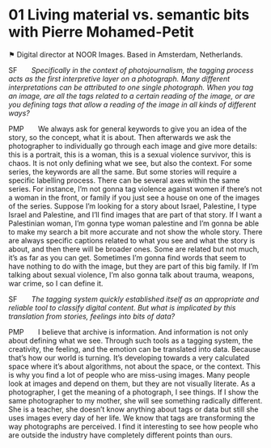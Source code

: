 # 01 Living material vs. semantic bits with Pierre Mohamed-Petit
⚑ Digital director at NOOR Images. Based in Amsterdam, Netherlands.  

SF&emsp;&emsp;*Specifically in the context of photojournalism, the tagging process acts as the first interpretive layer on a photograph. Many different interpretations can be attributed to one single photograph. When you tag an image, are all the tags related to a certain reading of the image, or are you defining tags that allow a reading of the image in all kinds of different ways?*

PMP&emsp;&emsp;We always ask for general keywords to give you an idea of the story, so the concept, what it is about. Then afterwards we ask the photographer to individually go through each image and give more details: this is a portrait, this is a woman, this is a sexual violence survivor, this is chaos. It is not only defining what we see, but also the context. For some series, the keywords are all the same. But some stories will require a specific labelling process. There can be several axes within the same series. For instance, I’m not gonna tag violence against women if there’s not a woman in the front, or family if you just see a house on one of the images of the series. Suppose I’m looking for a story about Israel, Palestine, I type Israel and Palestine, and I’ll find images that are part of that story. If I want a Palestinian woman, I’m gonna type woman palestine and I’m gonna be able to make my search a bit more accurate and not show the whole story. There are always specific captions related to what you see and what the story is about, and then there will be broader ones. Some are related but not much, it’s as far as you can get. Sometimes I’m gonna find words that seem to have nothing to do with the image, but they are part of this big family. If I’m talking about sexual violence, I’m also gonna talk about trauma, weapons, war crime, so I can define it.

SF&emsp;&emsp;*The tagging system quickly established itself as an appropriate and reliable tool to classify digital content. But what is implicated by this translation from stories, feelings into bits of data?*

PMP&emsp;&emsp;I believe that archive is information. And information is not only about defining what we see. Through such tools as a tagging system, the creativity, the feeling, and the emotion can be translated into data. Because that’s how our world is turning. It’s developing towards a very calculated space where it’s about algorithms, not about the space, or the context. This is why you find a lot of people who are miss-using images. Many people look at images and depend on them, but they are not visually literate. As a photographer, I get the meaning of a photograph, I see things. If I show the same photographer to my mother, she will see something radically different. She is a teacher, she doesn’t know anything about tags or data but still she uses images every day of her life. We know that tags are transforming the way photographs are perceived. I find it interesting to see how people who are outside the industry have completely different points than ours.


